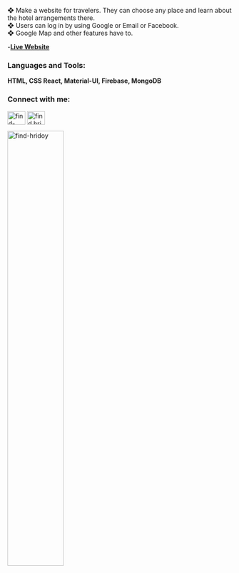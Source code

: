 ❖ Make a website for travelers. They can choose any
place and learn about the hotel arrangements there.<br/>
❖ Users can log in by using Google or Email or
Facebook.<br/>
❖ Google Map and other features have to.<br/>

-**[Live Website](https://travel-guru-pro.web.app/)**

<h3 align="left">Languages and Tools:</h3>

**HTML, CSS React, Material-UI, Firebase, MongoDB**

<h3 align="left">Connect with me:</h3>
<p align="left">
<a href="https://linkedin.com/in/find-hridoy" target="blank"><img align="center" src="https://cdn.jsdelivr.net/npm/simple-icons@3.0.1/icons/linkedin.svg" alt="find-hridoy" height="30" width="40" /></a>
<a href="https://fb.com/find.hridoy3" target="blank"><img align="center" src="https://cdn.jsdelivr.net/npm/simple-icons@3.0.1/icons/facebook.svg" alt="find.hridoy3" height="30" width="40" /></a>
</p>

<p><img  width="50%" src="https://github-readme-stats.vercel.app/api/top-langs?username=find-hridoy&show_icons=true&locale=en&layout=compact" alt="find-hridoy" /></p>

